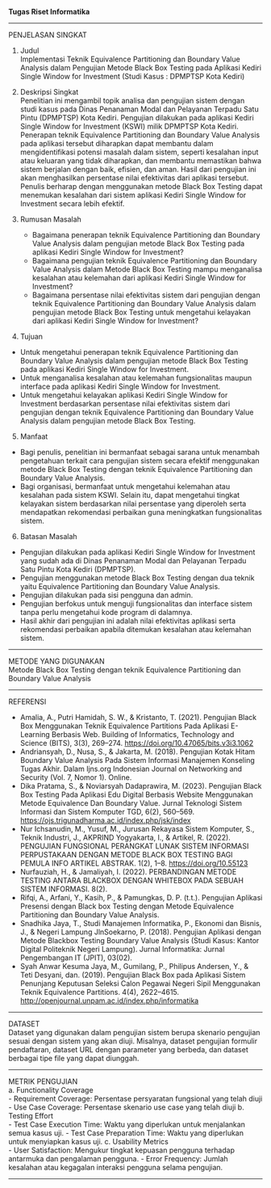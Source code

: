 **Tugas Riset Informatika** <hr>

PENJELASAN SINGKAT

1. Judul <br>
   Implementasi Teknik Equivalence Partitioning dan Boundary Value Analysis dalam Pengujian Metode Black Box Testing pada Aplikasi Kediri Single Window for Investment (Studi Kasus : DPMPTSP Kota Kediri)

2. Deskripsi Singkat <br>
Penelitian ini mengambil topik analisa dan pengujian sistem dengan studi kasus pada Dinas Penanaman Modal dan Pelayanan Terpadu Satu Pintu (DPMPTSP) Kota Kediri. Pengujian dilakukan pada aplikasi Kediri Single Window for Investment (KSWI) milik DPMPTSP Kota Kediri. Penerapan teknik Equivalence Partitioning dan Boundary Value Analysis pada aplikasi tersebut diharapkan dapat membantu dalam mengidentifikasi potensi masalah dalam sistem, seperti kesalahan input atau keluaran yang tidak diharapkan, dan membantu memastikan bahwa sistem berjalan dengan baik, efisien, dan aman. Hasil dari pengujian ini akan menghasilkan persentase nilai efektivitas dari aplikasi tersebut. Penulis berharap dengan menggunakan metode Black Box Testing dapat menemukan kesalahan dari sistem aplikasi Kediri Single Window for Investment secara lebih efektif.

3. Rumusan Masalah <br>
   - Bagaimana penerapan teknik Equivalence Partitioning dan Boundary Value Analysis dalam pengujian metode Black Box Testing pada aplikasi Kediri Single Window for Investment?
   - Bagaimana pengujian teknik Equivalence Partitioning dan Boundary Value Analysis dalam Metode Black Box Testing mampu menganalisa kesalahan atau kelemahan dari aplikasi Kediri Single Window for Investment?
   - Bagaimana persentase nilai efektivitas sistem dari pengujian dengan teknik Equivalence Partitioning dan Boundary Value Analysis dalam pengujian metode Black Box Testing untuk mengetahui kelayakan dari aplikasi Kediri Single Window for Investment?

4. Tujuan <br>
  - Untuk mengetahui penerapan teknik Equivalence Partitioning dan Boundary Value Analysis dalam pengujian metode Black Box Testing pada aplikasi Kediri Single Window for Investment.
  - Untuk menganalisa kesalahan atau kelemahan fungsionalitas maupun interface pada aplikasi Kediri Single Window for Investment.
  - Untuk mengetahui kelayakan aplikasi Kediri Single Window for Investment berdasarkan persentase nilai efektivitas sistem dari pengujian dengan teknik Equivalence Partitioning dan Boundary Value Analysis dalam pengujian metode Black Box Testing.

5. Manfaat <br>
- Bagi penulis, penelitian ini bermanfaat sebagai sarana untuk menambah pengetahuan terkait cara pengujian sistem secara efektif menggunakan metode Black Box Testing dengan teknik Equivalence Partitioning dan Boundary Value Analysis.
- Bagi organisasi, bermanfaat untuk mengetahui kelemahan atau kesalahan pada sistem KSWI. Selain itu, dapat mengetahui tingkat kelayakan sistem berdasarkan nilai persentase yang diperoleh serta mendapatkan rekomendasi perbaikan guna meningkatkan fungsionalitas sistem.

6. Batasan Masalah
- Pengujian dilakukan pada aplikasi Kediri Single Window for Investment yang sudah ada di Dinas Penanaman Modal dan Pelayanan Terpadu Satu Pintu Kota Kediri (DPMPTSP).
- Pengujian menggunakan metode Black Box Testing dengan dua teknik yaitu Equivalence Partitioning dan Boundary Value Analysis.
- Pengujian dilakukan pada sisi pengguna dan admin.
- Pengujian berfokus untuk menguji fungsionalitas dan interface sistem tanpa perlu mengetahui kode program di dalamnya.
- Hasil akhir dari pengujian ini adalah nilai efektivitas aplikasi serta rekomendasi perbaikan apabila ditemukan kesalahan atau kelemahan sistem.

<hr>
METODE YANG DIGUNAKAN <br>
Metode Black Box Testing dengan teknik Equivalence Partitioning dan Boundary Value Analysis
<hr>

REFERENSI
- Amalia, A., Putri Hamidah, S. W., & Kristanto, T. (2021). Pengujian Black Box Menggunakan Teknik Equivalence Partitions Pada Aplikasi E-Learning Berbasis Web. Building of Informatics, Technology and Science (BITS), 3(3), 269–274. https://doi.org/10.47065/bits.v3i3.1062
- Andriansyah, D., Nusa, S., & Jakarta, M. (2018). Pengujian Kotak Hitam Boundary Value Analysis Pada Sistem Informasi Manajemen Konseling Tugas Akhir. Dalam Ijns.org Indonesian Journal on Networking and Security (Vol. 7, Nomor 1). Online.
- Dika Pratama, S., & Noviarsyah Dadaprawira, M. (2023). Pengujian Black Box Testing Pada Aplikasi Edu Digital Berbasis Website Menggunakan Metode Equivalence Dan Boundary Value. Jurnal Teknologi Sistem Informasi dan Sistem Komputer TGD, 6(2), 560–569. https://ojs.trigunadharma.ac.id/index.php/jsk/index
- Nur Ichsanudin, M., Yusuf, M., Jurusan Rekayasa Sistem Komputer, S., Teknik Industri, J., AKPRIND Yogyakarta, I., & Artikel, R. (2022). PENGUJIAN FUNGSIONAL PERANGKAT LUNAK SISTEM INFORMASI PERPUSTAKAAN DENGAN METODE BLACK BOX TESTING BAGI PEMULA INFO ARTIKEL ABSTRAK. 1(2), 1–8. https://doi.org/10.55123
- Nurfauziah, H., & Jamaliyah, I. (2022). PERBANDINGAN METODE TESTING ANTARA BLACKBOX DENGAN WHITEBOX PADA SEBUAH SISTEM INFORMASI. 8(2).
- Rifqi, A., Arfani, Y., Kasih, P., & Pamungkas, D. P. (t.t.). Pengujian Aplikasi Presensi dengan Black box Testing dengan Metode Equivalence Partitioning dan Boundary Value Analysis.
- Snadhika Jaya, T., Studi Manajemen Informatika, P., Ekonomi dan Bisnis, J., & Negeri Lampung JlnSoekarno, P. (2018). Pengujian Aplikasi dengan Metode Blackbox Testing Boundary Value Analysis (Studi Kasus: Kantor Digital Politeknik Negeri Lampung). Jurnal Informatika: Jurnal Pengembangan IT (JPIT), 03(02).
- Syah Anwar Kesuma Jaya, M., Gumilang, P., Philipus Andersen, Y., & Teti Desyani, dan. (2019). Pengujian Black Box pada Aplikasi Sistem Penunjang Keputusan Seleksi Calon Pegawai Negeri Sipil Menggunakan Teknik Equivalence Partitions. 4(4), 2622–4615. http://openjournal.unpam.ac.id/index.php/informatika

<hr>
DATASET <br>
Dataset yang digunakan dalam pengujian sistem berupa skenario pengujian sesuai dengan sistem yang akan diuji. Misalnya, dataset pengujian formulir pendaftaran, dataset URL dengan parameter yang berbeda, dan dataset berbagai tipe file yang dapat diunggah.

<hr>
METRIK PENGUJIAN <br>
a. Functionality Coverage <br>
- Requirement Coverage: Persentase persyaratan fungsional yang telah diuji
- Use Case Coverage: Persentase skenario use case yang telah diuji
b. Testing Effort <br>
- Test Case Execution Time: Waktu yang diperlukan untuk menjalankan semua kasus uji.
- Test Case Preparation Time: Waktu yang diperlukan untuk menyiapkan kasus uji.
c. Usability Metrics <br>
- User Satisfaction: Mengukur tingkat kepuasan pengguna terhadap antarmuka dan pengalaman pengguna.
- Error Frequency: Jumlah kesalahan atau kegagalan interaksi pengguna selama pengujian.

<hr>
